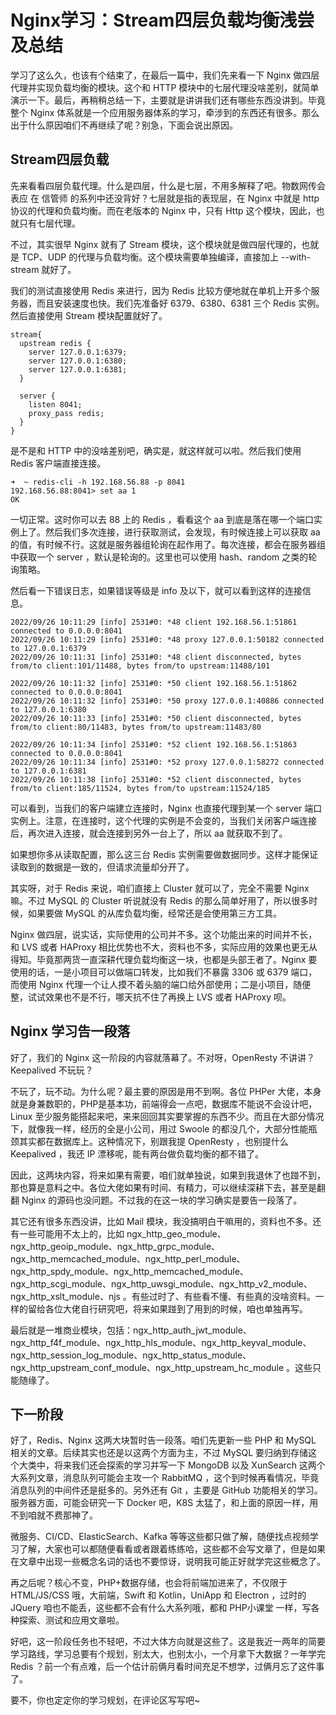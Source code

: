 # Nginx学习：Stream四层负载均衡浅尝及总结

学习了这么久，也该有个结束了，在最后一篇中，我们先来看一下 Nginx 做四层代理并实现负载均衡的模块。这个和 HTTP 模块中的七层代理没啥差别，就简单演示一下。最后，再稍稍总结一下，主要就是讲讲我们还有哪些东西没讲到。毕竟整个 Nginx 体系就是一个应用服务器体系的学习，牵涉到的东西还有很多。那么出于什么原因咱们不再继续了呢？别急，下面会说出原因。

## Stream四层负载

先来看看四层负载代理。什么是四层，什么是七层，不用多解释了吧。物数网传会表应 在 信管师 的系列中还没背好？七层就是指的表现层，在 Nginx 中就是 http 协议的代理和负载均衡。而在老版本的 Nginx 中，只有 Http 这个模块，因此，也就只有七层代理。

不过，其实很早 Nginx 就有了 Stream 模块，这个模块就是做四层代理的，也就是 TCP、UDP 的代理与负载均衡。这个模块需要单独编译，直接加上 --with-stream 就好了。

我们的测试直接使用 Redis 来进行，因为 Redis 比较方便地就在单机上开多个服务器，而且安装速度也快。我们先准备好 6379、6380、6381 三个 Redis 实例。然后直接使用 Stream 模块配置就好了。

```nginx
stream{
  upstream redis {
    server 127.0.0.1:6379;
    server 127.0.0.1:6380;
    server 127.0.0.1:6381;
  }

  server {
    listen 8041;
    proxy_pass redis;
  }
}
```

是不是和 HTTP 中的没啥差别吧，确实是，就这样就可以啦。然后我们使用 Redis 客户端直接连接。

```shell
➜  ~ redis-cli -h 192.168.56.88 -p 8041
192.168.56.88:8041> set aa 1
OK
```

一切正常。这时你可以去 88 上的 Redis ，看看这个 aa 到底是落在哪一个端口实例上了。然后我们多次连接，进行获取测试，会发现，有时候连接上可以获取 aa 的值，有时候不行。这就是服务器组轮询在起作用了。每次连接，都会在服务器组中获取一个 server ，默认是轮询的。这里也可以使用 hash、random 之类的轮询策略。

然后看一下错误日志，如果错误等级是 info 及以下，就可以看到这样的连接信息。

```shell
2022/09/26 10:11:29 [info] 2531#0: *48 client 192.168.56.1:51861 connected to 0.0.0.0:8041
2022/09/26 10:11:29 [info] 2531#0: *48 proxy 127.0.0.1:50182 connected to 127.0.0.1:6379
2022/09/26 10:11:31 [info] 2531#0: *48 client disconnected, bytes from/to client:101/11488, bytes from/to upstream:11488/101

2022/09/26 10:11:32 [info] 2531#0: *50 client 192.168.56.1:51862 connected to 0.0.0.0:8041
2022/09/26 10:11:32 [info] 2531#0: *50 proxy 127.0.0.1:40886 connected to 127.0.0.1:6380
2022/09/26 10:11:33 [info] 2531#0: *50 client disconnected, bytes from/to client:80/11483, bytes from/to upstream:11483/80

2022/09/26 10:11:34 [info] 2531#0: *52 client 192.168.56.1:51863 connected to 0.0.0.0:8041
2022/09/26 10:11:34 [info] 2531#0: *52 proxy 127.0.0.1:58272 connected to 127.0.0.1:6381
2022/09/26 10:11:38 [info] 2531#0: *52 client disconnected, bytes from/to client:185/11524, bytes from/to upstream:11524/185
```

可以看到，当我们的客户端建立连接时，Nginx 也直接代理到某一个 server 端口实例上。注意，在连接时，这个代理的实例是不会变的，当我们关闭客户端连接后，再次进入连接，就会连接到另外一台上了，所以 aa 就获取不到了。

如果想你多从读取配置，那么这三台 Redis 实例需要做数据同步。这样才能保证读取到的数据是一致的，但请求流量却分开了。

其实呀，对于 Redis 来说，咱们直接上 Cluster 就可以了，完全不需要 Nginx 嘛。不过 MySQL 的 Cluster 听说就没有 Redis 的那么简单好用了，所以很多时候，如果要做 MySQL 的从库负载均衡，经常还是会使用第三方工具。

Nginx 做四层，说实话，实际使用的公司并不多。这个功能出来的时间并不长，和 LVS 或者 HAProxy 相比优势也不大，资料也不多，实际应用的效果也更无从得知。毕竟那两货一直深耕代理负载均衡这一块，也都是头部王者了。Nginx 要使用的话，一是小项目可以做端口转发，比如我们不暴露 3306 或 6379 端口，而使用 Nginx 代理一个让人摸不着头脑的端口给外部使用；二是小项目，随便整，试试效果也不是不行，哪天抗不住了再换上 LVS 或者 HAProxy 呗。

## Nginx 学习告一段落

好了，我们的 Nginx 这一阶段的内容就落幕了。不对呀，OpenResty 不讲讲？Keepalived 不玩玩？

不玩了，玩不动。为什么呢？最主要的原因是用不到啊。各位 PHPer 大佬，本身就是身兼数职的，PHP是基本功，前端得会一点吧，数据库不能说不会设计吧，Linux 至少服务能搭起来吧，来来回回其实要掌握的东西不少。而且在大部分情况下，就像我一样，经历的全是小公司，用过 Swoole 的都没几个，大部分性能瓶颈其实都在数据库上。这种情况下，别跟我提 OpenResty ，也别提什么 Keepalived ，我还 IP 漂移呢，能有两台做负载均衡的都不错了。

因此，这两块内容，将来如果有需要，咱们就单独说，如果到我退休了也踫不到，那也算是意料之中。各位大佬如果有时间、有精力，可以继续深耕下去，甚至是翻翻 Nginx 的源码也没问题。不过我的在这一块的学习确实是要告一段落了。

其它还有很多东西没讲，比如 Mail 模块，我没搞明白干嘛用的，资料也不多。还有一些可能用不太上的，比如 ngx_http_geo_module、ngx_http_geoip_module、ngx_http_grpc_module、ngx_http_memcached_module、ngx_http_perl_module、ngx_http_spdy_module、ngx_http_memcached_module、ngx_http_scgi_module、ngx_http_uwsgi_module、ngx_http_v2_module、ngx_http_xslt_module、njs 。有些过时了、有些看不懂、有些真的没啥资料。一样的留给各位大佬自行研究吧，将来如果踫到了用到的时候，咱也单独再写。

最后就是一堆商业模块，包括：ngx_http_auth_jwt_module、ngx_http_f4f_module、ngx_http_hls_module、ngx_http_keyval_module、ngx_http_session_log_module、ngx_http_status_module、ngx_http_upstream_conf_module、ngx_http_upstream_hc_module 。这些只能随缘了。

## 下一阶段

好了，Redis、Nginx 这两大块暂时告一段落。咱们先更新一些 PHP 和 MySQL 相关的文章。后续其实也还是以这两个方面为主，不过 MySQL 要归纳到存储这个大类中，将来我们还会探索的学习并写一下 MongoDB 以及 XunSearch 这两个大系列文章，消息队列可能会主攻一个 RabbitMQ ，这个到时候再看情况，毕竟消息队列的中间件还是挺多的。另外还有 Git ，主要是 GitHub 功能相关的学习。服务器方面，可能会研究一下 Docker 吧，K8S 太猛了，和上面的原因一样，用不到咱就不费那神了。

微服务、CI/CD、ElasticSearch、Kafka 等等这些都只做了解，随便找点视频学习了解，大家也可以都随便看看或者跟着练练哈，这些都不会写文章了，但是如果在文章中出现一些概念名词的话也不要惊讶，说明我可能正好就学完这些概念了。

再之后呢？核心不变，PHP+数据存储，也会将前端加进来了，不仅限于 HTML/JS/CSS 哦，大前端，Swift 和 Kotlin，UniApp 和 Electron ，过时的 JQuery 咱也不能丢，这些都不会有什么大系列哦，都和 PHP小课堂 一样，写各种探索、测试和应用文章啦。

好吧，这一阶段任务也不轻吧，不过大体方向就是这些了。这是我近一两年的简要学习路线，学习总要有个规划，别太大，也别太小，一个月拿下大数据？一年学完 Redis ？前一个有点难，后一个估计前俩月看时间充足不想学，过俩月忘了这件事了。

要不，你也定定你的学习规划，在评论区写写吧~

